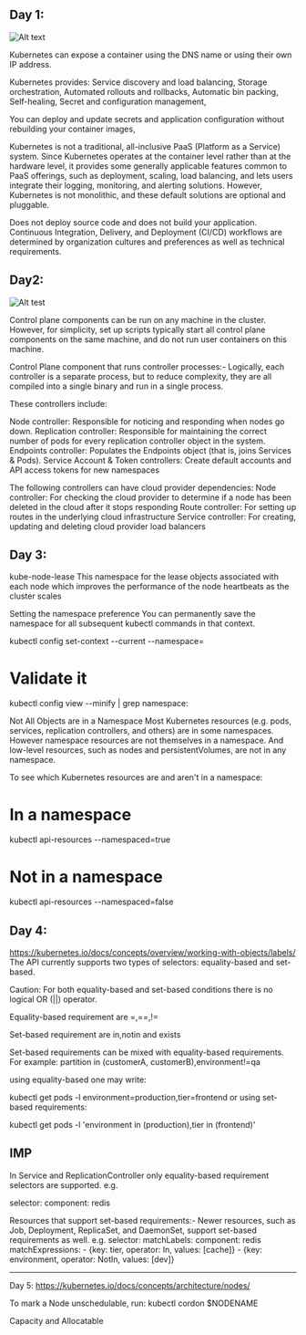 Day 1: 
---
![Alt text](https://d33wubrfki0l68.cloudfront.net/26a177ede4d7b032362289c6fccd448fc4a91174/eb693/images/docs/container_evolution.svg)

Kubernetes can expose a container using the DNS name or using their own IP address.

Kubernetes provides: Service discovery and load balancing, Storage orchestration, Automated rollouts and rollbacks, Automatic bin packing, Self-healing, Secret and configuration management,

You can deploy and update secrets and application configuration without rebuilding your container images, 

Kubernetes is not a traditional, all-inclusive PaaS (Platform as a Service) system. Since Kubernetes operates at the container level rather than at the hardware level, it provides some generally applicable features common to PaaS offerings, such as deployment, scaling, load balancing, and lets users integrate their logging, monitoring, and alerting solutions. However, Kubernetes is not monolithic, and these default solutions are optional and pluggable.

Does not deploy source code and does not build your application. Continuous Integration, Delivery, and Deployment (CI/CD) workflows are determined by organization cultures and preferences as well as technical requirements.

Day2:
---
![Alt test](https://d33wubrfki0l68.cloudfront.net/7016517375d10c702489167e704dcb99e570df85/7bb53/images/docs/components-of-kubernetes.png)

Control plane components can be run on any machine in the cluster. However, for simplicity, set up scripts typically start all control plane components on the same machine, and do not run user containers on this machine.

Control Plane component that runs controller processes:- 
Logically, each controller is a separate process, but to reduce complexity, they are all compiled into a single binary and run in a single process.

These controllers include:

Node controller: Responsible for noticing and responding when nodes go down.
Replication controller: Responsible for maintaining the correct number of pods for every replication controller object in the system.
Endpoints controller: Populates the Endpoints object (that is, joins Services & Pods).
Service Account & Token controllers: Create default accounts and API access tokens for new namespaces

The following controllers can have cloud provider dependencies:
Node controller: For checking the cloud provider to determine if a node has been deleted in the cloud after it stops responding
Route controller: For setting up routes in the underlying cloud infrastructure
Service controller: For creating, updating and deleting cloud provider load balancers

Day 3:
---
kube-node-lease This namespace for the lease objects associated with each node which improves the performance of the node heartbeats as the cluster scales

Setting the namespace preference
You can permanently save the namespace for all subsequent kubectl commands in that context.

kubectl config set-context --current --namespace=<insert-namespace-name-here>
# Validate it
kubectl config view --minify | grep namespace:
  
Not All Objects are in a Namespace
Most Kubernetes resources (e.g. pods, services, replication controllers, and others) are in some namespaces. However namespace resources are not themselves in a namespace. And low-level resources, such as nodes and persistentVolumes, are not in any namespace.

To see which Kubernetes resources are and aren't in a namespace:

# In a namespace
kubectl api-resources --namespaced=true

# Not in a namespace
kubectl api-resources --namespaced=false


Day 4:
---
https://kubernetes.io/docs/concepts/overview/working-with-objects/labels/
The API currently supports two types of selectors: equality-based and set-based.

Caution: For both equality-based and set-based conditions there is no logical OR (||) operator.

Equality-based requirement are =,==,!=

Set-based requirement are in,notin and exists

Set-based requirements can be mixed with equality-based requirements.
For example: partition in (customerA, customerB),environment!=qa

using equality-based one may write:

kubectl get pods -l environment=production,tier=frontend
or using set-based requirements:

kubectl get pods -l 'environment in (production),tier in (frontend)'


IMP
---
In Service and ReplicationController only equality-based requirement selectors are supported.
e.g. 

selector:
    component: redis
    
Resources that support set-based requirements:-
Newer resources, such as Job, Deployment, ReplicaSet, and DaemonSet, support set-based requirements as well.
e.g.
selector:
  matchLabels:
    component: redis
  matchExpressions:
    - {key: tier, operator: In, values: [cache]}
    - {key: environment, operator: NotIn, values: [dev]}
    
---
Day 5:
https://kubernetes.io/docs/concepts/architecture/nodes/

To mark a Node unschedulable, run: kubectl cordon $NODENAME

Capacity and Allocatable












